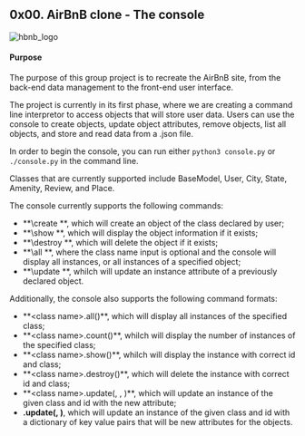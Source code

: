 ## 0x00. AirBnB clone - The console
![hbnb_logo](https://github.com/EndrisMoh/AirBnB_clone/tree/master/image/hbnb_logo.png)
#### Purpose
The purpose of this group  project is to recreate the AirBnB site, from the back-end data management to the front-end user interface.

The project is currently in its first phase, where we are creating a command line interpretor to access objects that will store user data. Users can use the console to create objects, update object attributes, remove objects, list all objects, and store and read data from a .json file.

In order to begin the console, you can run either `python3 console.py` or `./console.py` in the command line.

Classes that are currently supported include BaseModel, User, City, State, Amenity, Review, and Place.

The console currently supports the following commands:

+ **\create <class name>\**, which will create an object of the class declared by user;
+ **\show <class name> <id>\**, which will display the object information if it exists;
+ **\destroy <class name> <id>\**, which will delete the object if it exists;
+ **\all <class name>\**, where the class name input is optional and the console will display all instances, or all instances of a specified object;
+ **\update <class name> <id> <attribute name> <attribute value>\**, whilch will update an instance attribute of a previously declared object.


Additionally, the console also supports the following command formats:

+ **\<class name>.all()\**, which will display all instances of the specified class;
+ **\<class name>.count()\**, whilch will display the number of instances of the specified class;
+ **\<class name>.show(<id>)\**, whilch will display the instance with correct id and class;
+ **\<class name>.destroy(<id>)\**, which will delete the instance with correct id and class;
+ **\<class name>.update(<id>, <attribute name>, <attribute value>)\**, which will update an instance of the given class and id with the new attribute;
+ **<class name>.update(<id>, <dictionary representation>)**, which will update an instance of the given class and id with a dictionary of key value pairs that will be new attributes for the objects.

